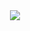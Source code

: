 <center><img src="https://raw.githubusercontent.com/agora-verbum/minha-pica-luca/main/logo.png?token=GHSAT0AAAAAAB2NNNTU33AMX2V5DT7BYDC4Y2ZHCMA"></center>
